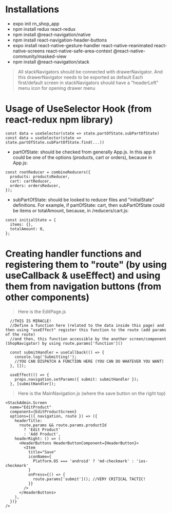 # Installations

- expo init rn_shop_app
- npm install redux react-redux
- npm install @react-navigation/native
- npm install react-navigation-header-buttons
- expo install react-native-gesture-handler react-native-reanimated react-native-screens react-native-safe-area-context @react-native-community/masked-view
- npm install @react-navigation/stack

> All stackNavigators should be connected with drawerNavigator. And this drawerNavigator needs to be exported as default
> Each first/default screen in stackNavigators should have a "headerLeft" menu icon for opening drawer menu

# Usage of UseSelector Hook (from react-redux npm library)

```
const data = useSelector(state => state.partOfState.subPartOfState)
const data = useSelector(state => state.partOfState.subPartOfState.find(...))
```

- partOfState: should be checked from generally App.js. In this app it could be one of the options (products, cart or orders), because in App.js:

```
const rootReducer = combineReducers({
  products: productsReducer,
  cart: cartReducer,
  orders: ordersReducer,
});
```

- subPartOfState: should be looked to reducer files and "initialState" definitions. For example, if partOfState: cart, then subPartOfState could be items or totalAmount, because, in /reducers/cart.js:

```
const initialState = {
  items: {},
  totalAmount: 0,
};
```

# Creating handler functions and registering them to "route" (by using useCallback & useEffect) and using them from navigation buttons (from other components)

> Here is the EditPage.js

```
  //THIS IS MIRACLE!
  //Define a function here (related to the data inside this page) and then using "useEffect" register this function to the route (add params of the route)
  //and then, this function accessible by the another screen/component (ShopNavigator) by using route.params['function']()

  const submitHandler = useCallback(() => {
    console.log('Submitting!');
    //YOU CAN DISPATCH A FUNCTION HERE (YOU CAN DO WHATEVER YOU WANT)
  }, []);

  useEffect(() => {
    props.navigation.setParams({ submit: submitHandler });
  }, [submitHandler]);
```

> Here is the MainNavigation.js (where the save button on the right top)

```
<StackAdmin.Screen
  name="EditProduct"
  component={EditProductScreen}
  options={({ navigation, route }) => ({
    headerTitle:
      route.params && route.params.productId
        ? 'Edit Product'
        : 'Add Product',
    headerRight: () => (
      <HeaderButtons HeaderButtonComponent={HeaderButton}>
        <Item
          title="Save"
          iconName={
            Platform.OS === 'android' ? 'md-checkmark' : 'ios-checkmark'
          }
          onPress={() => {
            route.params['submit'](); //VERY CRITICAL TACTIC!
          }}
        />
      </HeaderButtons>
    ),
  })}
/>
```
